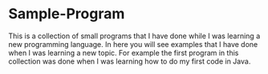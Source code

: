 # Sample-Program
This is a collection of small programs that I have done while I was learning a new programming language. In here 
you will see examples that I have done when I was learning a new topic. For example the first program in
this collection was done when I was learning how to do my first code in Java. 
